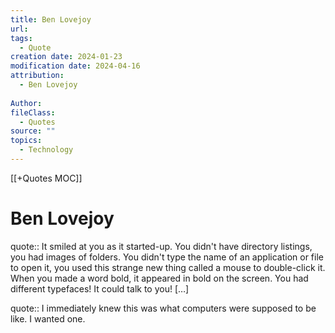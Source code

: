 ```yaml
---
title: Ben Lovejoy
url: 
tags:
  - Quote
creation date: 2024-01-23
modification date: 2024-04-16
attribution:
  - Ben Lovejoy
 
Author: 
fileClass:
  - Quotes
source: ""
topics:
  - Technology
---
```


[[+Quotes MOC]]

# Ben Lovejoy

quote:: It smiled at you as it started-up. You didn't have directory listings, you had images of folders. You didn't type the name of an application or file to open it, you used this strange new thing called a mouse to double-click it. When you made a word bold, it appeared in bold on the screen. You had different typefaces! It could talk to you! […]

quote:: I immediately knew this was what computers were supposed to be like. I wanted one.
